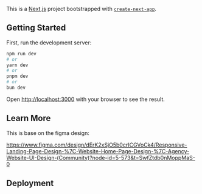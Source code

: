 This is a [Next.js](https://nextjs.org/) project bootstrapped with [`create-next-app`](https://github.com/vercel/next.js/tree/canary/packages/create-next-app).

## Getting Started

First, run the development server:

```bash
npm run dev
# or
yarn dev
# or
pnpm dev
# or
bun dev
```

Open [http://localhost:3000](http://localhost:3000) with your browser to see the result.

## Learn More
This is base on the figma design:

https://www.figma.com/design/dErK2xSjO5b0crICGVoCk4/Responsive-Landing-Page-Design-%7C-Website-Home-Page-Design-%7C-Agency-Website-UI-Design-(Community)?node-id=5-573&t=SwfZtdb0nMoppMaS-0

## Deployment
